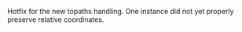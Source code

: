 Hotfix for the new topaths handling.  One instance did not yet properly
preserve relative coordinates.
